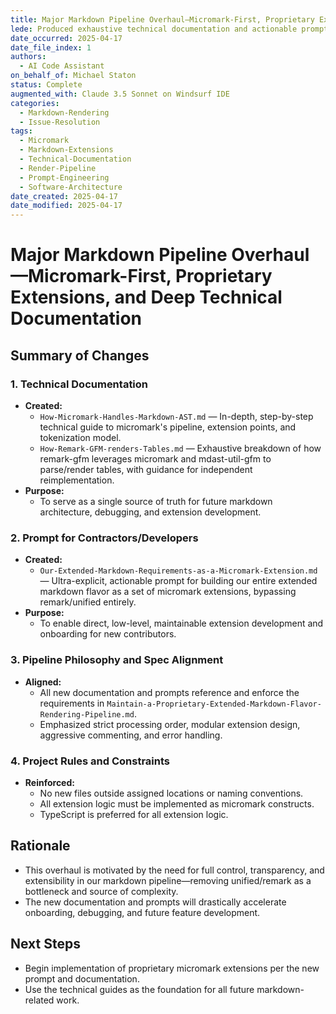 ```yaml
---
title: Major Markdown Pipeline Overhaul—Micromark-First, Proprietary Extensions, and Deep Technical Documentation
lede: Produced exhaustive technical documentation and actionable prompts for custom extended markdown rendering via Remark plugin development.
date_occurred: 2025-04-17
date_file_index: 1
authors:
  - AI Code Assistant
on_behalf_of: Michael Staton
status: Complete
augmented_with: Claude 3.5 Sonnet on Windsurf IDE
categories: 
  - Markdown-Rendering
  - Issue-Resolution
tags: 
  - Micromark
  - Markdown-Extensions
  - Technical-Documentation
  - Render-Pipeline
  - Prompt-Engineering
  - Software-Architecture
date_created: 2025-04-17
date_modified: 2025-04-17
---
```


# Major Markdown Pipeline Overhaul—Micromark-First, Proprietary Extensions, and Deep Technical Documentation

## Summary of Changes

### 1. Technical Documentation
- **Created:**
  - `How-Micromark-Handles-Markdown-AST.md` — In-depth, step-by-step technical guide to micromark's pipeline, extension points, and tokenization model.
  - `How-Remark-GFM-renders-Tables.md` — Exhaustive breakdown of how remark-gfm leverages micromark and mdast-util-gfm to parse/render tables, with guidance for independent reimplementation.
- **Purpose:**
  - To serve as a single source of truth for future markdown architecture, debugging, and extension development.

### 2. Prompt for Contractors/Developers
- **Created:**
  - `Our-Extended-Markdown-Requirements-as-a-Micromark-Extension.md` — Ultra-explicit, actionable prompt for building our entire extended markdown flavor as a set of micromark extensions, bypassing remark/unified entirely.
- **Purpose:**
  - To enable direct, low-level, maintainable extension development and onboarding for new contributors.

### 3. Pipeline Philosophy and Spec Alignment
- **Aligned:**
  - All new documentation and prompts reference and enforce the requirements in `Maintain-a-Proprietary-Extended-Markdown-Flavor-Rendering-Pipeline.md`.
  - Emphasized strict processing order, modular extension design, aggressive commenting, and error handling.

### 4. Project Rules and Constraints
- **Reinforced:**
  - No new files outside assigned locations or naming conventions.
  - All extension logic must be implemented as micromark constructs.
  - TypeScript is preferred for all extension logic.

## Rationale
- This overhaul is motivated by the need for full control, transparency, and extensibility in our markdown pipeline—removing unified/remark as a bottleneck and source of complexity.
- The new documentation and prompts will drastically accelerate onboarding, debugging, and future feature development.

## Next Steps
- Begin implementation of proprietary micromark extensions per the new prompt and documentation.
- Use the technical guides as the foundation for all future markdown-related work.


